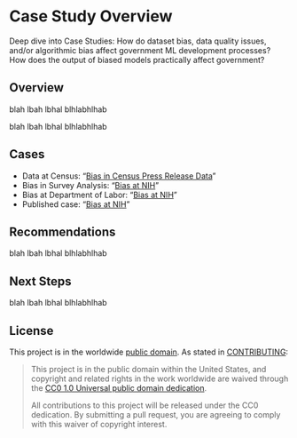 # Case Study Overview

Deep dive into Case Studies: How do dataset bias, data quality issues, and/or algorithmic bias affect government ML development processes? How does the output of biased models practically affect government?  

## Overview
blah lbah lbhal blhlabhlhab

blah lbah lbhal blhlabhlhab

## Cases
- Data at Census: “[Bias in Census Press Release Data](https://github.com/s-hosseini/MLBias/blob/main/CaseStudyCensusWeb.md)” 
- Bias in Survey Analysis: “[Bias at NIH](https://github.com/18F/technology-budgeting/blob/master/handbook.md)” 
- Bias at Department of Labor: “[Bias at NIH](https://github.com/18F/technology-budgeting/blob/master/handbook.md)” 
- Published case: “[Bias at NIH](https://github.com/18F/technology-budgeting/blob/master/handbook.md)” 

## Recommendations
blah lbah lbhal blhlabhlhab

## Next Steps
blah lbah lbhal blhlabhlhab

## License

This project is in the worldwide [public domain](LICENSE.md). As stated in [CONTRIBUTING](CONTRIBUTING.md):

> This project is in the public domain within the United States, and copyright and related rights in the work worldwide are waived through the [CC0 1.0 Universal public domain dedication](https://creativecommons.org/publicdomain/zero/1.0/).
>
> All contributions to this project will be released under the CC0 dedication. By submitting a pull request, you are agreeing to comply with this waiver of copyright interest.
